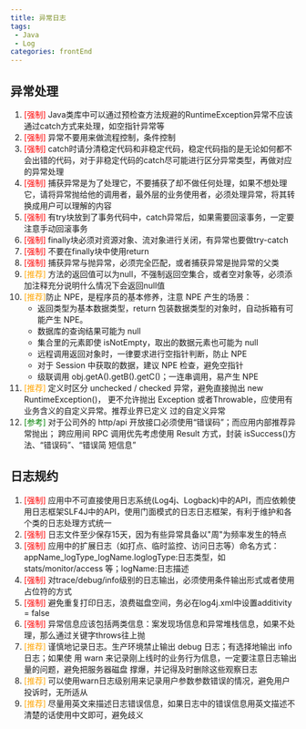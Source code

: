 ```yaml
---
title: 异常日志
tags: 
 - Java
 - Log
categories: frontEnd
---
```


## 异常处理
1. <font color=red>[强制]</font> Java类库中可以通过预检查方法规避的RuntimeException异常不应该通过catch方式来处理，如空指针异常等
2. <font color=red>[强制]</font> 异常不要用来做流程控制，条件控制
3. <font color=red>[强制]</font> catch时请分清稳定代码和非稳定代码，稳定代码指的是无论如何都不会出错的代码，对于非稳定代码的catch尽可能进行区分异常类型，再做对应的异常处理
4. <font color=red>[强制]</font> 捕获异常是为了处理它，不要捕获了却不做任何处理，如果不想处理它，请将异常抛给他的调用者，最外层的业务使用者，必须处理异常，将其转换成用户可以理解的内容
5. <font color=red>[强制]</font> 有try块放到了事务代码中，catch异常后，如果需要回滚事务，一定要注意手动回滚事务
6. <font color=red>[强制]</font> finally块必须对资源对象、流对象进行关闭，有异常也要做try-catch
7. <font color=red>[强制]</font> 不要在finally块中使用return
8. <font color=red>[强制]</font> 捕获异常与抛异常，必须完全匹配，或者捕获异常是抛异常的父类
9. <font color=orange>[推荐]</font> 方法的返回值可以为null，不强制返回空集合，或者空对象等，必须添加注释充分说明什么情况下会返回null值
10. <font color=orange>[推荐]</font>防止 NPE，是程序员的基本修养，注意 NPE 产生的场景：  
    * 返回类型为基本数据类型，return 包装数据类型的对象时，自动拆箱有可能产生 NPE。     
    * 数据库的查询结果可能为 null  
    * 集合里的元素即使 isNotEmpty，取出的数据元素也可能为 null  
    * 远程调用返回对象时，一律要求进行空指针判断，防止 NPE  
    * 对于 Session 中获取的数据，建议 NPE 检查，避免空指针  
    * 级联调用 obj.getA().getB().getC()；一连串调用，易产生 NPE
11. <font color=orange>[推荐]</font> 定义时区分 unchecked / checked 异常，避免直接抛出 new RuntimeException()， 更不允许抛出 Exception 或者Throwable，应使用有业务含义的自定义异常。推荐业界已定义 过的自定义异常 
12. <font color=green>[参考]</font> 对于公司外的 http/api 开放接口必须使用“错误码”；而应用内部推荐异常抛出； 跨应用间 RPC 调用优先考虑使用 Result 方式，封装 isSuccess()方法、“错误码”、“错误简 短信息” 
                  
## 日志规约
1. <font color=red>[强制]</font> 应用中不可直接使用日志系统(Log4j、Logback)中的API，而应依赖使用日志框架SLF4J中的API，使用门面模式的日志日志框架，有利于维护和各个类的日志处理方式统一
2. <font color=red>[强制]</font> 日志文件至少保存15天，因为有些异常具备以"周"为频率发生的特点
3. <font color=red>[强制]</font> 应用中的扩展日志（如打点、临时监控、访问日志等）命名方式： appName_logType_logName.loglogType:日志类型，如 stats/monitor/access 等；logName:日志描述
4. <font color=red>[强制]</font> 对trace/debug/info级别的日志输出，必须使用条件输出形式或者使用占位符的方式
5. <font color=red>[强制]</font> 避免重复打印日志，浪费磁盘空间，务必在log4j.xml中设置additivity = false
6. <font color=red>[强制]</font> 异常信息应该包括两类信息：案发现场信息和异常堆栈信息，如果不处理，那么通过关键字throws往上抛
7. <font color=orange>[推荐]</font> 谨慎地记录日志。生产环境禁止输出 debug 日志；有选择地输出 info 日志；如果使 用 warn 来记录刚上线时的业务行为信息，一定要注意日志输出量的问题，避免把服务器磁盘 撑爆，并记得及时删除这些观察日志 
8. <font color=orange>[推荐]</font> 可以使用warn日志级别用来记录用户参数参数错误的情况，避免用户投诉时，无所适从
9. <font color=orange>[推荐]</font> 尽量用英文来描述日志错误信息，如果日志中的错误信息用英文描述不清楚的话使用中文即可，避免歧义